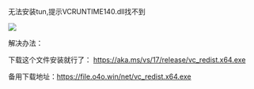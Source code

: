 无法安装tun,提示VCRUNTIME140.dll找不到

![](/img2/140.png)


解决办法：

下载这个文件安装就行了：
https://aka.ms/vs/17/release/vc_redist.x64.exe

备用下载地址：https://file.o4o.win/net/vc_redist.x64.exe
